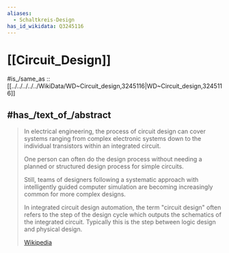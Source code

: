 ```yaml
---
aliases:
  - Schaltkreis-Design
has_id_wikidata: Q3245116
---
```

# [[Circuit_Design]] 

#is_/same_as :: [[../../../../../WikiData/WD~Circuit_design,3245116|WD~Circuit_design,3245116]] 

## #has_/text_of_/abstract 

> In electrical engineering, the process of circuit design can cover systems ranging from 
> complex electronic systems down to the individual transistors within an integrated circuit.  
> 
> One person can often do the design process 
> without needing a planned or structured design process for simple circuits. 
> 
> Still, teams of designers following a systematic approach with intelligently guided computer simulation 
> are becoming increasingly common for more complex designs.  
> 
> In integrated circuit design automation, the term "circuit design" often refers to 
> the step of the design cycle which outputs the schematics of the integrated circuit. 
> Typically this is the step between logic design and physical design.
>
> [Wikipedia](https://en.wikipedia.org/wiki/Circuit%20design) 

